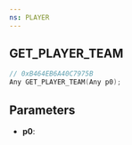 ```yaml
---
ns: PLAYER
---
```

## GET_PLAYER_TEAM

```c
// 0xB464EB6A40C7975B
Any GET_PLAYER_TEAM(Any p0);
```

## Parameters
* **p0**:
